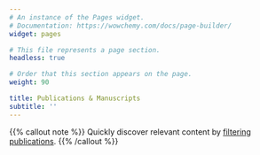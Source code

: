 ```yaml
---
# An instance of the Pages widget.
# Documentation: https://wowchemy.com/docs/page-builder/
widget: pages

# This file represents a page section.
headless: true

# Order that this section appears on the page.
weight: 90

title: Publications & Manuscripts
subtitle: ''
---
```


{{% callout note %}}
Quickly discover relevant content by [filtering publications](./publication/).
{{% /callout %}}
